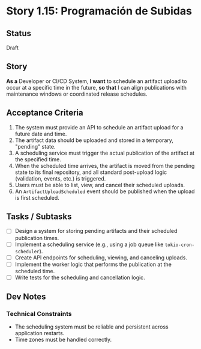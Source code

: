 # Story 1.15: Programación de Subidas

## Status

Draft

## Story

**As a** Developer or CI/CD System,
**I want** to schedule an artifact upload to occur at a specific time in the future,
**so that** I can align publications with maintenance windows or coordinated release schedules.

## Acceptance Criteria

1. The system must provide an API to schedule an artifact upload for a future date and time.
2. The artifact data should be uploaded and stored in a temporary, "pending" state.
3. A scheduling service must trigger the actual publication of the artifact at the specified time.
4. When the scheduled time arrives, the artifact is moved from the pending state to its final repository, and all standard post-upload logic (validation, events, etc.) is triggered.
5. Users must be able to list, view, and cancel their scheduled uploads.
6. An `ArtifactUploadScheduled` event should be published when the upload is first scheduled.

## Tasks / Subtasks

- [ ] Design a system for storing pending artifacts and their scheduled publication times.
- [ ] Implement a scheduling service (e.g., using a job queue like `tokio-cron-scheduler`).
- [ ] Create API endpoints for scheduling, viewing, and canceling uploads.
- [ ] Implement the worker logic that performs the publication at the scheduled time.
- [ ] Write tests for the scheduling and cancellation logic.

## Dev Notes

### Technical Constraints
- The scheduling system must be reliable and persistent across application restarts.
- Time zones must be handled correctly.